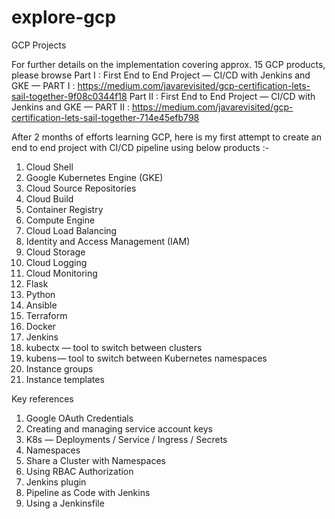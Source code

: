 # explore-gcp
GCP Projects

For further details on the implementation covering approx. 15 GCP products, please browse 
Part I : First End to End Project — CI/CD with Jenkins and GKE — PART I : https://medium.com/javarevisited/gcp-certification-lets-sail-together-9f08c0344f18
Part II : First End to End Project — CI/CD with Jenkins and GKE — PART II : https://medium.com/javarevisited/gcp-certification-lets-sail-together-714e45efb798

After 2 months of efforts learning GCP, here is my first attempt to create an end to end project with CI/CD pipeline using below products :-
1.	Cloud Shell
2.	Google Kubernetes Engine (GKE)
3.	Cloud Source Repositories
4.	Cloud Build
5.	Container Registry
6.	Compute Engine
7.	Cloud Load Balancing
8.	Identity and Access Management (IAM)
9.	Cloud Storage
10.	Cloud Logging
11.	Cloud Monitoring
12.	Flask
13.	Python
14.	Ansible
15.	Terraform
16.	Docker
17.	Jenkins
18.	kubectx — tool to switch between clusters
19.	kubens — tool to switch between Kubernetes namespaces
20.	Instance groups
21.	Instance templates

Key references
1.	Google OAuth Credentials
2.	Creating and managing service account keys
3.	K8s — Deployments / Service / Ingress / Secrets
4.	Namespaces
5.	Share a Cluster with Namespaces
6.	Using RBAC Authorization
7.	Jenkins plugin
8.	Pipeline as Code with Jenkins
9.	Using a Jenkinsfile
